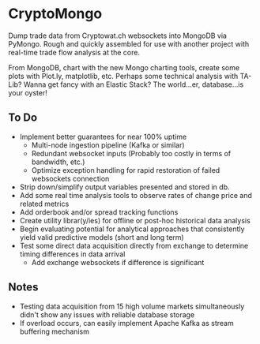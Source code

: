 # CryptoMongo

Dump trade data from Cryptowat.ch websockets into MongoDB via PyMongo. Rough and quickly assembled for use with another project with real-time trade flow analysis at the core.

From MongoDB, chart with the new Mongo charting tools, create some plots with Plot.ly, matplotlib, etc. Perhaps some technical analysis with TA-Lib? Wanna get fancy with an Elastic Stack? The world...er, database...is your oyster!

## To Do

* Implement better guarantees for near 100% uptime
  * Multi-node ingestion pipeline (Kafka or similar)
  * Redundant websocket inputs (Probably too costly in terms of bandwidth, etc.)
  * Optimize exception handling for rapid restoration of failed websockets connection
* Strip down/simplify output variables presented and stored in db.
* Add some real time analysis tools to observe rates of change price and related metrics
* Add orderbook and/or spread tracking functions
* Create utility librar(y/ies) for offline or post-hoc historical data analysis
* Begin evaluating potential for analytical approaches that consistently yield valid predictive models (short and long term)
* Test some direct data acquisition directly from exchange to determine timing differences in data arrival
  * Add exchange websockets if difference is significant

## Notes

* Testing data acquisition from 15 high volume markets simultaneously didn't show any issues with reliable database storage
* If overload occurs, can easily implement Apache Kafka as stream buffering mechanism

